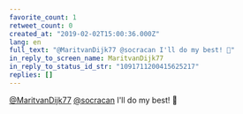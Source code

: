 ```yaml
---
favorite_count: 1
retweet_count: 0
created_at: "2019-02-02T15:00:36.000Z"
lang: en
full_text: "@MaritvanDijk77 @socracan I'll do my best! 🤞"
in_reply_to_screen_name: MaritvanDijk77
in_reply_to_status_id_str: "1091711200415625217"
replies: []
---
```


[@MaritvanDijk77](https://twitter.com/MaritvanDijk77)
[@socracan](https://twitter.com/socracan) I'll do my best! 🤞

